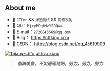 ## About me

- 🚩 `CTFer` && `渗透测试` && `网络攻防`
- 🐧 QQ：`MjcyMDg0MzY2OQ==`
- 📧 E-mail：`2720843669@qq.com`
- 📖 Blog： https://ctfking.com
- 🌊 CSDN： https://blog.csdn.net/qq_45619909

[![Tajang-ctf's github stats](https://github-readme-stats.vercel.app/api?username=Tajang-ctf&show_icons=true&theme=nightowl)](https://github.com/anuraghazra/github-readme-stats)

> ***临渊羡鱼，不如退而结网。努力，努力，努力***

